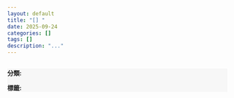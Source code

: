 ```yaml
---
layout: default
title: "[] "
date: 2025-09-24
categories: []
tags: []
description: "..."
---
```


<section class="card-section" style="background:#f7f7f7;">
<h2></h2>

<p><strong>分類:</strong> </p>
<p><strong>標籤:</strong> </p>

